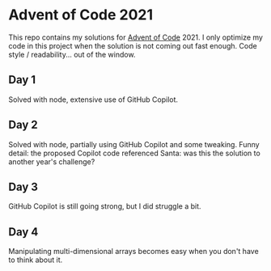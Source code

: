 # Advent of Code 2021

This repo contains my solutions for [Advent of Code](https://adventofcode.com/) 2021. I only optimize my code in this project when the solution is not coming out fast enough. Code style / readability... out of the window.

## Day 1

Solved with node, extensive use of GitHub Copilot.

## Day 2

Solved with node, partially using GitHub Copilot and some tweaking. Funny detail: the proposed Copilot code referenced Santa: was this the solution to another year's challenge?

## Day 3

GitHub Copilot is still going strong, but I did struggle a bit.

## Day 4

Manipulating multi-dimensional arrays becomes easy when you don't have to think about it.